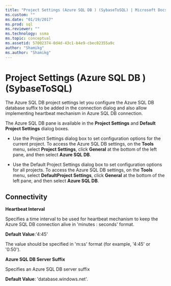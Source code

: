 ```yaml
---
title: "Project Settings (Azure SQL DB ) (SybaseToSQL) | Microsoft Docs"
ms.custom: ""
ms.date: "01/19/2017"
ms.prod: sql
ms.reviewer: ""
ms.technology: ssma
ms.topic: conceptual
ms.assetid: 57002374-0d4d-43c1-b4e9-cbec02355a9c
author: "Shamikg"
ms.author: "Shamikg"
---
```

# Project Settings (Azure SQL DB ) (SybaseToSQL)
The Azure SQL DB project settings let you configure the Azure SQL DB database suffix to be added in the connection dialog and also allow implementing heartbeat mechanism in Azure SQL DB connection.  
  
The Azure SQL DB pane is available in the **Project Settings** and **Default Project Settings** dialog boxes.  
  
-   Use the Project Settings dialog box to set configuration options for the current project. To access the Azure SQL DB settings, on the **Tools** menu, select **Project Settings**, click **General** at the bottom of the left pane, and then select **Azure SQL DB**.  
  
-   Use the Default Project Settings dialog box to set configuration options for all projects. To access the Azure SQL DB settings, on the **Tools** menu, select **DefaultProject Settings**, click **General** at the bottom of the left pane, and then select **Azure SQL DB**.  
  
## Connectivity  
**Heartbeat Interval**  
  
Specifies a time interval to be used for heartbeat mechanism to keep the Azure SQL DB connection alive in 'minutes : seconds' format.  
  
**Default Value**:'4:45'  
  
The value should be specified in 'm:ss' format (for example, '4:45' or '0:50').  
  
**Azure SQL DB Server Suffix**  
  
Specifies an Azure SQL DB server suffix  
  
**Default Value**: 'database.windows.net'.  
  
